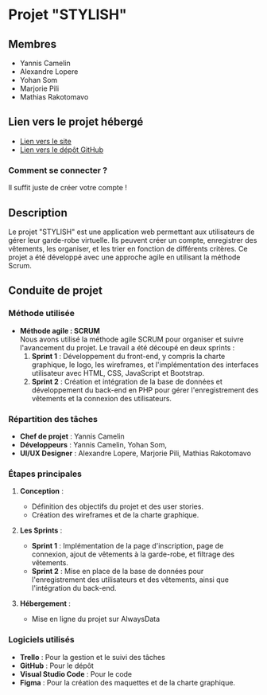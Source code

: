 # Projet "STYLISH"

## Membres
- Yannis Camelin
- Alexandre Lopere
- Yohan Som
- Marjorie Pili
- Mathias Rakotomavo

## Lien vers le projet hébergé
- [Lien vers le site](https://stylish.alwaysdata.net/php/login.php)
- [Lien vers le dépôt GitHub](https://github.com/yoh4nyo/STYLISH)
### Comment se connecter ? 
Il suffit juste de créer votre compte !

## Description
Le projet "STYLISH" est une application web permettant aux utilisateurs de gérer leur garde-robe virtuelle. Ils peuvent créer un compte, enregistrer des vêtements, les organiser, et les trier en fonction de différents critères. Ce projet a été développé avec une approche agile en utilisant la méthode Scrum.

## Conduite de projet

### Méthode utilisée
- **Méthode agile : SCRUM**  
Nous avons utilisé la méthode agile SCRUM pour organiser et suivre l'avancement du projet. Le travail a été découpé en deux sprints :
  1. **Sprint 1** : Développement du front-end, y compris la charte graphique, le logo, les wireframes, et l'implémentation des interfaces utilisateur avec HTML, CSS, JavaScript et Bootstrap.
  2. **Sprint 2** : Création et intégration de la base de données et développement du back-end en PHP pour gérer l'enregistrement des vêtements et la connexion des utilisateurs.

### Répartition des tâches
- **Chef de projet** : Yannis Camelin
- **Développeurs** : Yannis Camelin, Yohan Som, 
- **UI/UX Designer** : Alexandre Lopere, Marjorie Pili, Mathias Rakotomavo

### Étapes principales

1. **Conception** :
   - Définition des objectifs du projet et des user stories.
   - Création des wireframes et de la charte graphique.

2. **Les Sprints** :
   - **Sprint 1** : Implémentation de la page d'inscription, page de connexion, ajout de vêtements à la garde-robe, et filtrage des vêtements.
   - **Sprint 2** : Mise en place de la base de données pour l'enregistrement des utilisateurs et des vêtements, ainsi que l'intégration du back-end.

4. **Hébergement** :
   - Mise en ligne du projet sur AlwaysData

### Logiciels utilisés
- **Trello** : Pour la gestion et le suivi des tâches
- **GitHub** : Pour le dépôt
- **Visual Studio Code** : Pour le code
- **Figma** : Pour la création des maquettes et de la charte graphique.

